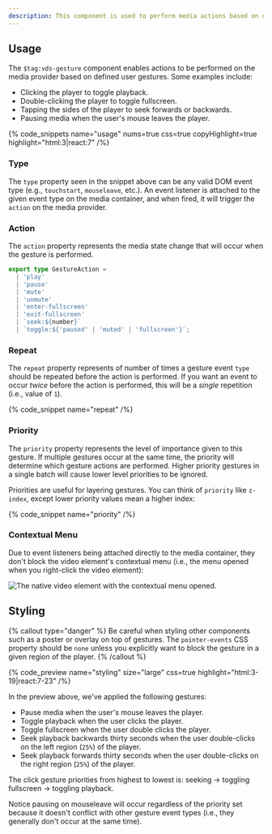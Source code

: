 ```yaml
---
description: This component is used to perform media actions based on user gestures (e.g., double click for fullscreen).
---
```


## Usage

The `$tag:vds-gesture` component enables actions to be performed on the media provider based on
defined user gestures. Some examples include:

- Clicking the player to toggle playback.
- Double-clicking the player to toggle fullscreen.
- Tapping the sides of the player to seek forwards or backwards.
- Pausing media when the user's mouse leaves the player.

{% code_snippets name="usage" nums=true css=true copyHighlight=true highlight="html:3|react:7" /%}

### Type

The `type` property seen in the snippet above can be any valid DOM event type
(e.g., `touchstart`, `mouseleave`, etc.). An event listener is attached to the given event type on
the media container, and when fired, it will trigger the `action` on the media provider.

### Action

The `action` property represents the media state change that will occur when the gesture
is performed.

```ts
export type GestureAction =
  | 'play'
  | 'pause'
  | 'mute'
  | 'unmute'
  | 'enter-fullscreen'
  | 'exit-fullscreen'
  | `seek:${number}`
  | `toggle:${'paused' | 'muted' | 'fullscreen'}`;
```

### Repeat

The `repeat` property represents of number of times a gesture event `type` should be
repeated before the action is performed. If you want an event to occur _twice_ before the action
is performed, this will be a _single_ repetition (i.e., value of `1`).

{% code_snippet name="repeat" /%}

### Priority

The `priority` property represents the level of importance given to this gesture. If multiple
gestures occur at the same time, the priority will determine which gesture actions are
performed. Higher priority gestures in a single batch will cause lower level priorities to be
ignored.

Priorities are useful for layering gestures. You can think of `priority` like `z-index`, except
lower priority values mean a higher index:

{% code_snippet name="priority" /%}

### Contextual Menu

Due to event listeners being attached directly to the media container, they don't block the
video element's contextual menu (i.e., the menu opened when you right-click the video element):

![The native video element with the contextual menu opened.](/src/img/contextual-menu.png)

## Styling

{% callout type="danger" %}
Be careful when styling other components such as a poster or overlay on top of gestures. The
`pointer-events` CSS property should be `none` unless you explicitly want to block the gesture
in a given region of the player.
{% /callout %}

{% code_preview name="styling" size="large" css=true highlight="html:3-19|react:7-23" /%}

In the preview above, we've applied the following gestures:

- Pause media when the user's mouse leaves the player.
- Toggle playback when the user clicks the player.
- Toggle fullscreen when the user double clicks the player.
- Seek playback backwards thirty seconds when the user double-clicks on the left region (`25%`) of the player.
- Seek playback forwards thirty seconds when the user double-clicks on the right region (`25%`) of the player.

The click gesture priorities from highest to lowest is: seeking -> toggling fullscreen -> toggling playback.

Notice pausing on mouseleave will occur regardless of the priority set because it doesn't conflict with other
gesture event types (i.e., they generally don't occur at the same time).
